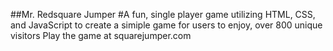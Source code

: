 ##Mr. Redsquare Jumper
#A fun, single player game utilizing HTML, CSS, and JavaScript to create a simiple game for users to enjoy, over 800 unique visitors
Play the game at squarejumper.com
